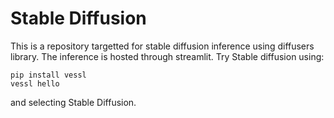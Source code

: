 # Stable Diffusion
This is a repository targetted for stable diffusion inference using diffusers library.
The inference is hosted through streamlit.
Try Stable diffusion using:
```
pip install vessl
vessl hello
```
and selecting Stable Diffusion.